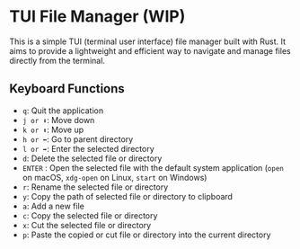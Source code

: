 # TUI File Manager (WIP)

This is a simple TUI (terminal user interface) file manager built with Rust. It aims to provide a lightweight and efficient way to navigate and manage files directly from the terminal.

## Keyboard Functions
- `q`: Quit the application
- `j or ⬇️`: Move down
- `k or ⬆️`: Move up
- `h or ⬅️`: Go to parent directory
- `l or ➡️`: Enter the selected directory
- `d`: Delete the selected file or directory
- `ENTER` : Open the selected file with the default system application (`open` on macOS, `xdg-open` on Linux, `start` on Windows)
- `r`: Rename the selected file or directory
- `y`: Copy the path of selected file or directory to clipboard
- `a`: Add a new file
- `c`: Copy the selected file or directory
- `x`: Cut the selected file or directory
- `p`: Paste the copied or cut file or directory into the current directory

